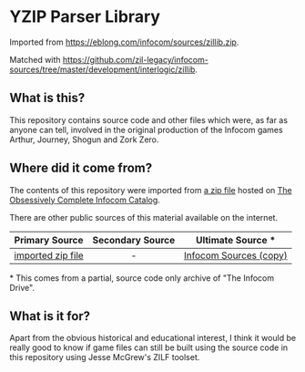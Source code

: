 # YZIP Parser Library

Imported from https://eblong.com/infocom/sources/zillib.zip.

Matched with https://github.com/zil-legacy/infocom-sources/tree/master/development/interlogic/zillib.

## What is this?

This repository contains source code and other files which were, as far as anyone can tell, involved in the original production of the Infocom games Arthur, Journey, Shogun and Zork Zero.

## Where did it come from?

The contents of this repository were imported from [a zip file](https://eblong.com/infocom/sources/amfv-r79.zip) hosted on [The Obsessively Complete Infocom Catalog](https://eblong.com/infocom/).

There are other public sources of this material available on the internet.

| Primary Source      | Secondary Source           | Ultimate Source *        |
|:-------------------:|:--------------------------:|:------------------------:|
| [imported zip file] |                          - | [Infocom Sources (copy)] |

[imported zip file]: https://eblong.com/infocom/sources/zillib.zip
[Infocom Sources (copy)]: https://github.com/zil-legacy/infocom-sources/tree/master/development/interlogic/zillib

\* This comes from a partial, source code only archive of "The Infocom Drive".

## What is it for?

Apart from the obvious historical and educational interest, I think it would be really good to know if game files can still be built using the source code in this repository using Jesse McGrew's ZILF toolset.
